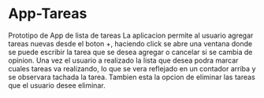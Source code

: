 # App-Tareas
Prototipo de App de lista de tareas
La aplicacion permite al usuario agregar tareas nuevas desde el boton +, haciendo click se abre una ventana donde se puede escribir la tarea que se desea agregar o cancelar si se cambia de opinion.
Una vez el usuario a realizado la lista que desea podra marcar cuales tareas va realizando, lo que se vera reflejado en un contador arriba y se observara tachada la tarea.
Tambien esta la opcion de eliminar las tareas que el usuario desee eliminar.


